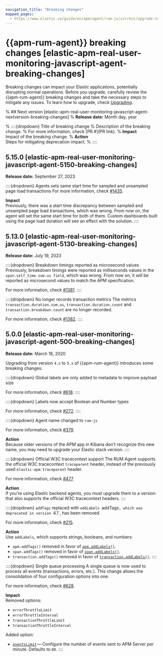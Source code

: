 ```yaml
---
navigation_title: "Breaking changes"
mapped_pages:
  - https://www.elastic.co/guide/en/apm/agent/rum-js/current/upgrade-to-v5.html
---
```


# {{apm-rum-agent}} breaking changes [elastic-apm-real-user-monitoring-javascript-agent-breaking-changes]
Breaking changes can impact your Elastic applications, potentially disrupting normal operations. Before you upgrade, carefully review the {{apm-rum-agent}} breaking changes and take the necessary steps to mitigate any issues. To learn how to upgrade, check [Upgrading](/reference/upgrading.md).

% ## Next version [elastic-apm-real-user-monitoring-javascript-agent-nextversion-breaking-changes]
% **Release date:** Month day, year

% ::::{dropdown} Title of breaking change
% Description of the breaking change.
% For more information, check [PR #](PR link).
% **Impact**<br> Impact of the breaking change.
% **Action**<br> Steps for mitigating deprecation impact.
% ::::

## 5.15.0 [elastic-apm-real-user-monitoring-javascript-agent-5150-breaking-changes]
**Release date:** September 27, 2023

::::{dropdown} Agents sets same start time for sampled and unsampled page load transactions
For more information, check [#1435](https://github.com/elastic/apm-agent-rum-js/pull/1435).

**Impact**<br> 
Previously, there was a start time discrepancy between sampled and unsampled page load transactions, which was wrong. From now on, the agent will set the same start time for both of them.
Custom dashboards built using the page load duration will see an effect with the solution.
::::

## 5.13.0 [elastic-apm-real-user-monitoring-javascript-agent-5130-breaking-changes]
**Release date:** July 19, 2023

::::{dropdown} Breakdown timings reported as microsecond values
Previously, breakdown timings were reported as milliseconds values in the `span.self_time.sum.us field`, which was wrong. From now on, it will be reported as microsecond values to match the APM specification. 

For more information, check [#1381](https://github.com/elastic/apm-agent-rum-js/pull/1381).
::::

::::{dropdown} No longer records transaction metrics
The metrics `transaction.duration.sum.us`, `transaction.duration.count` and `transaction.breakdown.count` are no longer recorded.

For more information, check [#1382](https://github.com/elastic/apm-agent-rum-js/pull/1382).
::::

## 5.0.0 [elastic-apm-real-user-monitoring-javascript-agent-500-breaking-changes]
**Release date:** March 18, 2020

Upgrading from version `4.x` to `5.x` of {{apm-rum-agent}} introduces some breaking changes.

::::{dropdown} Global labels are only added to metadata to improve payload size

For more information, check [#618](https://github.com/elastic/apm-agent-rum-js/issues/618).
::::

::::{dropdown} Labels now accept Boolean and Number types

For more information, check [#272](https://github.com/elastic/apm-agent-rum-js/issues/272).
::::

::::{dropdown} Agent name changed to `rum-js`

For more information, check [#379](https://github.com/elastic/apm-agent-rum-js/issues/379).

**Action**<br> 
Because older versions of the APM app in Kibana don’t recognize this new name, you may need to upgrade your Elastic stack version.
::::

::::{dropdown} Official W3C tracecontext support
The RUM Agent supports the official W3C tracecontext `traceparent` header, instead of the previously used `elastic-apm-traceparent` header.

For more information, check [#477](https://github.com/elastic/apm-agent-rum-js/issues/477).

**Action**<br> 
If you’re using Elastic backend agents, you must upgrade them to a version that also supports the official W3C tracecontext headers.
::::

::::{dropdown} `addTags` replaced with `addLabels
`addTags`, which was deprecated in version `4.1`, has been removed. 

For more information, check [#215](https://github.com/elastic/apm-agent-rum-js/issues/215).

**Action**<br> 
Use `addLabels`, which supports strings, booleans, and numbers:

* `apm.addTags()` removed in favor of [`apm.addLabels()`](/reference/agent-api.md#apm-add-labels).
* `span.addTags()` removed in favor of [`span.addLabels()`](/reference/span-api.md#span-add-labels).
* `transaction.addTags()` removed in favor of [`transaction.addLabels()`](/reference/transaction-api.md#transaction-add-labels).
::::

::::{dropdown} Single queue processing
A single queue is now used to process all events (transactions, errors, etc.). This change allows the consolidation of four configuration options into one.

For more information, check [#628](https://github.com/elastic/apm-agent-rum-js/issues/628).

**Impact**<br> 
Removed options:

* `errorThrottleLimit`
* `errorThrottleInterval`
* `transactionThrottleLimit`
* `transactionThrottleInterval`

Added option:

* [`eventsLimit`](/reference/configuration.md#events-limit) — Configure the number of events sent to APM Server per minute. Defaults to `80`.
::::